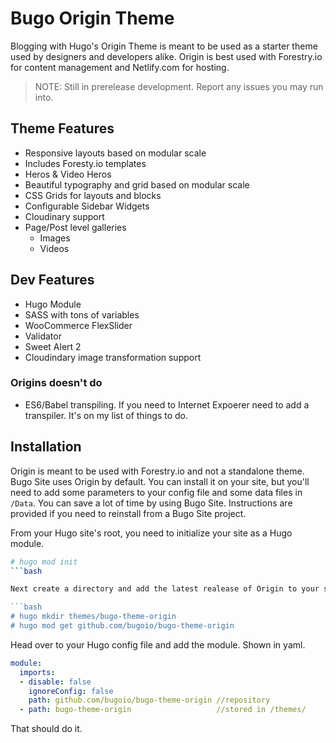 # Bugo Origin Theme

Blogging with Hugo's Origin Theme is meant to be used as a starter theme used by designers and developers alike. Origin is best used with Forestry.io for content management and Netlify.com for hosting.

> NOTE: Still in prerelease development. Report any issues you may run into.

## Theme Features

* Responsive layouts based on modular scale
* Includes Foresty.io templates
* Heros & Video Heros
* Beautiful typography and grid based on modular scale
* CSS Grids for layouts and blocks
* Configurable Sidebar Widgets
* Cloudinary support
* Page/Post level galleries
  * Images
  * Videos

## Dev Features
* Hugo Module
* SASS with tons of variables 
* WooCommerce FlexSlider
* Validator
* Sweet Alert 2
* Cloudindary image transformation support

### Origins doesn't do
* ES6/Babel transpiling. If you need to Internet Expoerer need to add a transpiler. It's on my list of things to do.

## Installation
Origin is meant to be used with Forestry.io and not a standalone theme. Bugo Site uses Origin by default. You can install it on your site, but you'll need to add some parameters to your config file and some data files in `/Data`. You can save a lot of time by using Bugo Site. Instructions are provided if you need to reinstall from a Bugo Site project.

From your Hugo site's root, you need to initialize your site as a Hugo module.

```bash
# hugo mod init
```bash

Next create a directory and add the latest realease of Origin to your site's module configuration

```bash
# hugo mkdir themes/bugo-theme-origin
# hugo mod get github.com/bugoio/bugo-theme-origin
```

Head over to your Hugo config file and add the module. Shown in yaml.

```yaml
module:
  imports:
  - disable: false
    ignoreConfig: false
    path: github.com/bugoio/bugo-theme-origin //repository
  - path: bugo-theme-origin                   //stored in /themes/
```

That should do it. 


